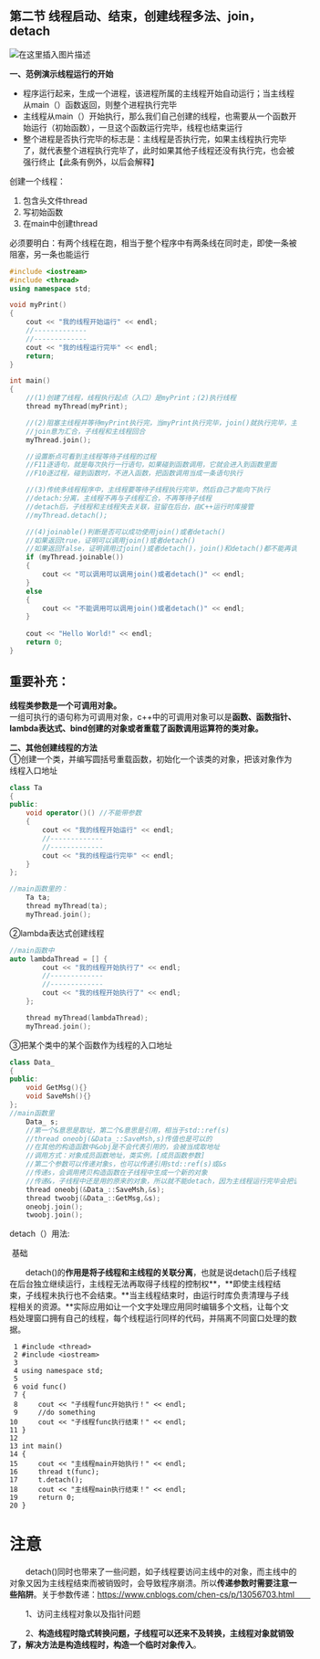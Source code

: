 ## 第二节 线程启动、结束，创建线程多法、join，detach

![在这里插入图片描述](res/02.线程启动/watermark,type_ZmFuZ3poZW5naGVpdGk,shadow_10,text_aHR0cHM6Ly9ibG9nLmNzZG4ubmV0L3FxXzM4MjMxNzEz,size_16,color_FFFFFF,t_70#pic_center.png)

**一、范例演示线程运行的开始**

- 程序运行起来，生成一个进程，该进程所属的主线程开始自动运行；当主线程从main（）函数返回，则整个进程执行完毕
- 主线程从main（）开始执行，那么我们自己创建的线程，也需要从一个函数开始运行（初始函数），一旦这个函数运行完毕，线程也结束运行
- 整个进程是否执行完毕的标志是：主线程是否执行完，如果主线程执行完毕了，就代表整个进程执行完毕了，此时如果其他子线程还没有执行完，也会被强行终止【此条有例外，以后会解释】

创建一个线程：

1. 包含头文件thread
2. 写初始函数
3. 在main中创建thread

必须要明白：有两个线程在跑，相当于整个程序中有两条线在同时走，即使一条被阻塞，另一条也能运行

```cpp
#include <iostream>
#include <thread>
using namespace std;

void myPrint()
{
	cout << "我的线程开始运行" << endl;
	//-------------
	//-------------
	cout << "我的线程运行完毕" << endl;
	return;
}

int main()
{
	//(1)创建了线程，线程执行起点（入口）是myPrint；(2)执行线程
	thread myThread(myPrint);

	//(2)阻塞主线程并等待myPrint执行完，当myPrint执行完毕，join()就执行完毕，主线程继续往下执行
	//join意为汇合，子线程和主线程回合
	myThread.join();

	//设置断点可看到主线程等待子线程的过程
	//F11逐语句，就是每次执行一行语句，如果碰到函数调用，它就会进入到函数里面
	//F10逐过程，碰到函数时，不进入函数，把函数调用当成一条语句执行

	//(3)传统多线程程序中，主线程要等待子线程执行完毕，然后自己才能向下执行
	//detach:分离，主线程不再与子线程汇合，不再等待子线程
	//detach后，子线程和主线程失去关联，驻留在后台，由C++运行时库接管
	//myThread.detach();

	//(4)joinable()判断是否可以成功使用join()或者detach()
	//如果返回true，证明可以调用join()或者detach()
	//如果返回false，证明调用过join()或者detach()，join()和detach()都不能再调用了
	if (myThread.joinable())
	{
		cout << "可以调用可以调用join()或者detach()" << endl;
	}
	else
	{
		cout << "不能调用可以调用join()或者detach()" << endl;
	}
	
	cout << "Hello World!" << endl;
	return 0;
}
```

## 重要补充：

**线程类参数是一个可调用对象。**  
一组可执行的语句称为可调用对象，c++中的可调用对象可以是**函数、函数指针、lambda表达式、bind创建的对象或者重载了函数调用运算符的类对象。**

**二、其他创建线程的方法**  
①创建一个类，并编写圆括号重载函数，初始化一个该类的对象，把该对象作为线程入口地址

```cpp
class Ta
{
public:
	void operator()() //不能带参数
	{
		cout << "我的线程开始运行" << endl;
		//-------------
		//-------------
		cout << "我的线程运行完毕" << endl;
	}
};

//main函数里的：
	Ta ta;
	thread myThread(ta);
	myThread.join();
```

②lambda表达式创建线程

```cpp
//main函数中
auto lambdaThread = [] {
		cout << "我的线程开始执行了" << endl;
		//-------------
		//-------------
		cout << "我的线程开始执行了" << endl;
	};

	thread myThread(lambdaThread);
	myThread.join();
```

③把某个类中的某个函数作为线程的入口地址

```cpp
class Data_
{
public:
    void GetMsg(){}
    void SaveMsh(){}
};
//main函数里
    Data_ s;
    //第一个&意思是取址，第二个&意思是引用，相当于std::ref(s)
    //thread oneobj(&Data_::SaveMsh,s)传值也是可以的
    //在其他的构造函数中&obj是不会代表引用的，会被当成取地址
    //调用方式：对象成员函数地址，类实例，[成员函数参数]
	//第二个参数可以传递对象s，也可以传递引用std::ref(s)或&s
	//传递s，会调用拷贝构造函数在子线程中生成一个新的对象
	//传递&，子线程中还是用的原来的对象，所以就不能detach，因为主线程运行完毕会把该对象释放掉
    thread oneobj(&Data_::SaveMsh,&s);
    thread twoobj(&Data_::GetMsg,&s);
    oneobj.join();
    twoobj.join();
```

detach（）用法:

​	基础

　　detach()的**作用是将子线程和主线程的关联分离**，也就是说detach()后子线程在后台独立继续运行，主线程无法再取得子线程的控制权**，**即使主线程结束，子线程未执行也不会结束。**当主线程结束时，由运行时库负责清理与子线程相关的资源。**实际应用如让一个文字处理应用同时编辑多个文档，让每个文档处理窗口拥有自己的线程，每个线程运行同样的代码，并隔离不同窗口处理的数据。

```
 1 #include <thread>
 2 #include <iostream>
 3 
 4 using namespace std;
 5 
 6 void func()
 7 {
 8     cout << "子线程func开始执行！" << endl;
 9     //do something
10     cout << "子线程func执行结束！" << endl;
11 }
12 
13 int main()
14 {
15     cout << "主线程main开始执行！" << endl;
16     thread t(func);
17     t.detach();
18     cout << "主线程main执行结束！" << endl;
19     return 0;
20 }
```

# 注意

　　detach()同时也带来了一些问题，如子线程要访问主线中的对象，而主线中的对象又因为主线程结束而被销毁时，会导致程序崩溃。所以**传递参数时需要注意一些陷阱**。关于参数传递：https://www.cnblogs.com/chen-cs/p/13056703.html　　

　　1、访问主线程对象以及指针问题

　　2、**构造线程时隐式转换问题，子线程可以还来不及转换，主线程对象就销毁了，解决方法是构造线程时，构造一个临时对象传入**。